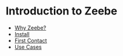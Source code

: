 # Introduction to Zeebe

* [Why Zeebe?](why-zeebe.md)
* [Install](install.md)
* [First Contact](first-contact.md)
* [Use Cases](use-cases.md)
